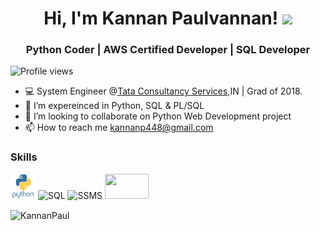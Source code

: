 <h1 align="center">
Hi, I'm Kannan Paulvannan!
  <img src="https://media.giphy.com/media/hvRJCLFzcasrR4ia7z/giphy.gif" width="30"></h1>
  <h3 align="center">Python Coder | AWS Certified Developer | SQL Developer </h3>
  <img src="https://gpvc.arturio.dev/KannanPaul" alt="Profile views" align='left'/> <a href="https://github.com/KannanPaul/KannanPaul"> </a> 
  <br/>
  
  - 💻 System Engineer @[Tata Consultancy Services,](https://www.tcs.com/)IN | Grad of 2018.
- 👀 I’m expereinced in Python, SQL & PL/SQL
- 💞️ I’m looking to collaborate on Python Web Development project
- 📫 How to reach me 
  kannanp448@gmail.com

### Skills
<p align="left"><img src="https://github.com/devicons/devicon/blob/master/icons/python/python-original-wordmark.svg" alt="Python" width="40" height="40"/>
<img src="https://img.shields.io/badge/SQL%20-%23025E8C.svg?logo=amazon-dynamodb&logoColor=white" alt="SQL" width="90" height="40"/>
<img src="https://seeklogo.com/images/M/microsoft-sql-server-logo-96AF49E2B3-seeklogo.com.png" alt="SSMS" width="70" height="40"/>
<img src="https://d1.awsstatic.com/training-and-certification/Certification%20Badges/AWS-Certified_Developer_Associate_badge_512x512.616df8fd6c6a4298d013b7787e0bbbf93f9e2760.png" width="70" height="40"/></p>
<img align="center" src="https://github-readme-stats.vercel.app/api?username=KannanPaul&show_icons=true" alt="KannanPaul" />

<!---
KannanPaul/KannanPaul is a ✨ special ✨ repository because its `README.md` (this file) appears on your GitHub profile.
You can click the Preview link to take a look at your changes.
--->
